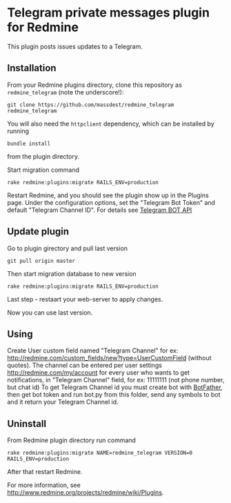 # Telegram private messages plugin for Redmine

This plugin posts issues updates to a Telegram. 

## Installation

From your Redmine plugins directory, clone this repository as `redmine_telegram` (note
the underscore!):

    git clone https://github.com/massdest/redmine_telegram redmine_telegram

You will also need the `httpclient` dependency, which can be installed by running

    bundle install

from the plugin directory.

Start migration command

	rake redmine:plugins:migrate RAILS_ENV=production

Restart Redmine, and you should see the plugin show up in the Plugins page.
Under the configuration options, set the "Telegram Bot Token" and default "Telegram Channel ID". For details see [Telegram BOT API](https://core.telegram.org/bots/API)

## Update plugin

Go to plugin girectory and pull last version
	
	git pull origin master

Then start migration database to new version

	rake redmine:plugins:migrate RAILS_ENV=production

Last step - restaart your web-server to apply changes.

Now you can use last version.

## Using

Create User custom field named "Telegram Channel" for ex: http://redmine.com/custom_fields/new?type=UserCustomField (without quotes).
The channel can be entered per user settings http://redmine.com/my/account for every user who wants to get notifications, in "Telegram Channel" field, for ex: 11111111 (not phone number, but chat id)
To get Telegram Channel id you must create bot with [BotFather](https://core.telegram.org/bots#6-botfather), then get bot token and run bot.py from this folder, send any symbols to bot and it return your Telegram Channel id.

## Uninstall

From Redmine plugin directory run command

	rake redmine:plugins:migrate NAME=redmine_telegram VERSION=0 RAILS_ENV=production

After that restart Redmine.



For more information, see http://www.redmine.org/projects/redmine/wiki/Plugins.
